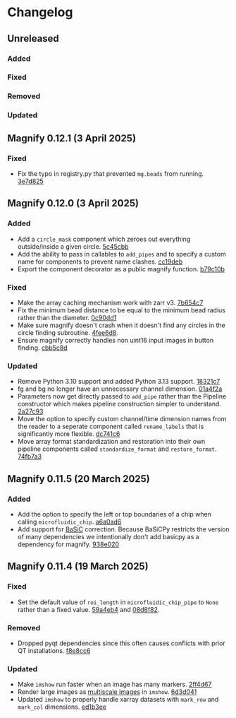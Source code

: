 # Changelog

## Unreleased

### Added

### Fixed

### Removed

### Updated


## Magnify 0.12.1 (3 April 2025)

### Fixed
 - Fix the typo in registry.py that prevented `mg.beads` from running. [3e7d825](https://github.com/FordyceLab/magnify/commit/3e7d82583191f6cc751eb623fca226630e50f2e5)

## Magnify 0.12.0 (3 April 2025)

### Added
 - Add a `circle_mask` component which zeroes out everything outside/inside a given circle. [5c45cbb](https://github.com/FordyceLab/magnify/commit/5c45cbbe820121e7cf1e38a492ee9f573ff1e7f7)
 - Add the ability to pass in callables to `add_pipes` and to specify a custom name for components to prevent name clashes. [cc19deb](https://github.com/FordyceLab/magnify/commit/cc19debac94aff56edb217b1ad83acbd2a11ba33)
 - Export the component decorator as a public magnify function. [b79c10b](https://github.com/FordyceLab/magnify/commit/b79c10ba24e751bd86ab4a4628708729378cbcb9)

### Fixed
 - Make the array caching mechanism work with zarr v3. [7b654c7](https://github.com/FordyceLab/magnify/commit/7b654c744a917bc087ae5023aa6ed655d0cbb722)
 - Fix the minimum bead distance to be equal to the minimum bead radius rather than the diameter. [0c90dd1](https://github.com/FordyceLab/magnify/commit/0c90dd1a856390304581f02db3f61900273a9bd3)
 - Make sure magnify doesn't crash when it doesn't find any circles in the circle finding subroutine. [4fee6d8](https://github.com/FordyceLab/magnify/commit/4fee6d8e7572bca75b60f26d58fb5333a15dfc52).
 - Ensure magnify correctly handles non uint16 input images in button finding. [cbb5c8d](https://github.com/FordyceLab/magnify/commit/cbb5c8d9da2c63f2b6849ec1808104e5bc407784)

### Updated
 - Remove Python 3.10 support and added Python 3.13 support. [18321c7](https://github.com/FordyceLab/magnify/commit/18321c7101d481ec8b5017cca6454e2f8f4d56ab)
 - fg and bg no longer have an unnecessary channel dimension. [01a4f2a](https://github.com/FordyceLab/magnify/commit/01a4f2adb47bf72ebdabd0dafd22d6b53be31add)
 - Parameters now get directly passed to `add_pipe` rather than the Pipeline constructor which makes pipeline construction simpler to understand. [2a27c93](https://github.com/FordyceLab/magnify/commit/2a27c93e6d375568e9ec0c4b6652509f6d61dc7e)
 - Move the option to specify custom channel/time dimension names from the reader to a seperate component called `rename_labels` that is significantly more flexible. [dc741c6](https://github.com/FordyceLab/magnify/commit/dc741c613456d97bb59084f40bc41e10ca012f80)
 - Move array format standardization and restoration into their own pipeline components called `standardize_format` and `restore_format`. [74fb7a3](https://github.com/FordyceLab/magnify/commit/74fb7a3ffcbc2dfbbe6bda90dd4876686a326851)


## Magnify 0.11.5 (20 March 2025)

### Added
 - Add the option to specify the left or top boundaries of a chip when calling `microfluidic_chip`. [a6a0ad6](https://github.com/FordyceLab/magnify/commit/a6a0ad64be723be07e573c3146c683a026bdc8b9)
 - Add support for [BaSiC](https://github.com/peng-lab/BaSiCPy) correction. Because BaSiCPy restricts the version of many dependencies we intentionally don't add basicpy as a dependency for magnify. [938e020](https://github.com/FordyceLab/magnify/commit/938e0207e4ccca5d767d3eb44e508e2b2b140280)


## Magnify 0.11.4 (19 March 2025)

### Fixed
 - Set the default value of `roi_length` in `microfluidic_chip_pipe` to `None` rather than a fixed value. [59a4eb4](https://github.com/FordyceLab/magnify/commit/59a4eb48338d24ee3faeb31487940d5061978db5) and [08d8f82](https://github.com/FordyceLab/magnify/commit/08d8f82abb0e194e27e8def9b6e6c444a8a29c97).

### Removed
 - Dropped pyqt dependencies since this often causes conflicts with prior QT installations. [f8e8cc6](https://github.com/FordyceLab/magnify/commit/f8e8cc67a1838ab7ecb592af4f1b104f122b077d)

### Updated
 - Make `imshow` run faster when an image has many markers. [2ff4d67](https://github.com/FordyceLab/magnify/commit/2ff4d678d153d82caa912518bdf750d4b382d6db)
 - Render large images as [multiscale images](https://napari.org/stable/howtos/layers/image.html#multiscale-images) in `imshow`. [6d3d041](https://github.com/FordyceLab/magnify/commit/6d3d041ecb8cd9df737a151715e5252e9c9f2b7b)
 - Updated `imshow` to properly handle xarray datasets with `mark_row` and `mark_col` dimensions. [ed1b3ee](https://github.com/FordyceLab/magnify/commit/ed1b3ee0017e3c91034942a6ad2531f32bfaa103)
